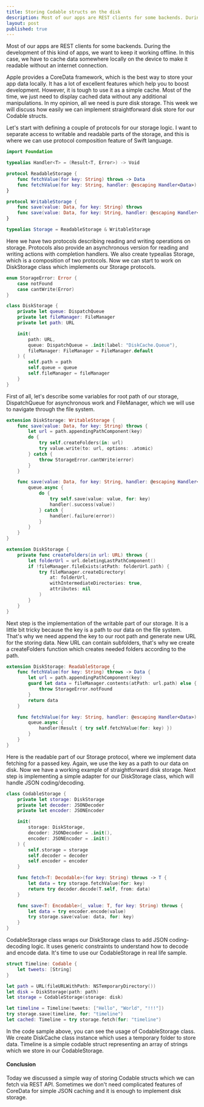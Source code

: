 ```yaml
---
title: Storing Codable structs on the disk
description: Most of our apps are REST clients for some backends. During the development of this kind of apps, we want to keep it working offline. In this case, we have to cache data somewhere locally on the device to make it readable without an internet connection.
layout: post
published: true
---
```


Most of our apps are REST clients for some backends. During the development of this kind of apps, we want to keep it working offline. In this case, we have to cache data somewhere locally on the device to make it readable without an internet connection. 

Apple provides a CoreData framework, which is the best way to store your app data locally. It has a lot of excellent features which help you to boost development. However, it is tough to use it as a simple cache. Most of the time, we just need to display cached data without any additional manipulations. In my opinion, all we need is pure disk storage. This week we will discuss how easily we can implement straightforward disk store for our Codable structs.

Let's start with defining a couple of protocols for our storage logic. I want to separate access to writable and readable parts of the storage, and this is where we can use protocol composition feature of Swift language.

```swift
import Foundation

typealias Handler<T> = (Result<T, Error>) -> Void

protocol ReadableStorage {
    func fetchValue(for key: String) throws -> Data
    func fetchValue(for key: String, handler: @escaping Handler<Data>)
}

protocol WritableStorage {
    func save(value: Data, for key: String) throws
    func save(value: Data, for key: String, handler: @escaping Handler<Data>)
}

typealias Storage = ReadableStorage & WritableStorage
```

Here we have two protocols describing reading and writing operations on storage. Protocols also provide an asynchronous version for reading and writing actions with completion handlers. We also create typealias Storage, which is a composition of two protocols. Now we can start to work on DiskStorage class which implements our Storage protocols.

```swift
enum StorageError: Error {
    case notFound
    case cantWrite(Error)
}

class DiskStorage {
    private let queue: DispatchQueue
    private let fileManager: FileManager
    private let path: URL

    init(
        path: URL,
        queue: DispatchQueue = .init(label: "DiskCache.Queue"),
        fileManager: FileManager = FileManager.default
    ) {
        self.path = path
        self.queue = queue
        self.fileManager = fileManager
    }
}
```

First of all, let's describe some variables for root path of our storage, DispatchQueue for asynchronous work and FileManager, which we will use to navigate through the file system.

```swift
extension DiskStorage: WritableStorage {
    func save(value: Data, for key: String) throws {
        let url = path.appendingPathComponent(key)
        do {
            try self.createFolders(in: url)
            try value.write(to: url, options: .atomic)
        } catch {
            throw StorageError.cantWrite(error)
        }
    }

    func save(value: Data, for key: String, handler: @escaping Handler<Data>) {
        queue.async {
            do {
                try self.save(value: value, for: key)
                handler(.success(value))
            } catch {
                handler(.failure(error))
            }
        }
    }
}

extension DiskStorage {
    private func createFolders(in url: URL) throws {
        let folderUrl = url.deletingLastPathComponent()
        if !fileManager.fileExists(atPath: folderUrl.path) {
            try fileManager.createDirectory(
                at: folderUrl,
                withIntermediateDirectories: true,
                attributes: nil
            )
        }
    }
}
```

Next step is the implementation of the writable part of our storage. It is a little bit tricky because the key is a path to our data on the file system. That's why we need append the key to our root path and generate new URL for the storing data. New URL can contain subfolders, that's why we create a createFolders function which creates needed folders according to the path.

```swift
extension DiskStorage: ReadableStorage {
    func fetchValue(for key: String) throws -> Data {
        let url = path.appendingPathComponent(key)
        guard let data = fileManager.contents(atPath: url.path) else {
            throw StorageError.notFound
        }
        return data
    }

    func fetchValue(for key: String, handler: @escaping Handler<Data>) {
        queue.async {
            handler(Result { try self.fetchValue(for: key) })
        }
    }
}
```

Here is the readable part of our Storage protocol, where we implement data fetching for a passed key. Again, we use the key as a path to our data on disk. Now we have a working example of straightforward disk storage. Next step is implementing a simple adapter for our DiskStorage class, which will handle JSON coding/decoding.

```swift
class CodableStorage {
    private let storage: DiskStorage
    private let decoder: JSONDecoder
    private let encoder: JSONEncoder

    init(
        storage: DiskStorage,
        decoder: JSONDecoder = .init(),
        encoder: JSONEncoder = .init()
    ) {
        self.storage = storage
        self.decoder = decoder
        self.encoder = encoder
    }

    func fetch<T: Decodable>(for key: String) throws -> T {
        let data = try storage.fetchValue(for: key)
        return try decoder.decode(T.self, from: data)
    }

    func save<T: Encodable>(_ value: T, for key: String) throws {
        let data = try encoder.encode(value)
        try storage.save(value: data, for: key)
    }
}
```

CodableStorage class wraps our DiskStorage class to add JSON coding-decoding logic. It uses generic constraints to understand how to decode and encode data. It's time to use our CodableStorage in real life sample.

```swift
struct Timeline: Codable {
    let tweets: [String]
}

let path = URL(fileURLWithPath: NSTemporaryDirectory())
let disk = DiskStorage(path: path)
let storage = CodableStorage(storage: disk)

let timeline = Timeline(tweets: ["Hello", "World", "!!!"])
try storage.save(timeline, for: "timeline")
let cached: Timeline = try storage.fetch(for: "timeline")
```

In the code sample above, you can see the usage of CodableStorage class. We create DiskCache class instance which uses a temporary folder to store data. Timeline is a simple codable struct representing an array of strings which we store in our CodableStorage.

#### Conclusion
Today we discussed a simple way of storing Codable structs which we can fetch via REST API. Sometimes we don't need complicated features of CoreData for simple JSON caching and it is enough to implement disk storage.
